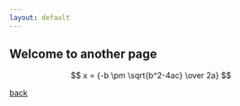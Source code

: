 ```yaml
---
layout: default
---
```


## Welcome to another page

$$ x = {-b \pm \sqrt{b^2-4ac} \over 2a} $$

[back](./)
